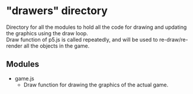 # "drawers" directory
Directory for all the modules to hold all the code for drawing and updating the graphics using the draw loop.  
Draw function of p5.js is called repeatedly, and will be used to re-draw/re-render all the objects in the game.

## Modules
- game.js
    - Draw function for drawing the graphics of the actual game.